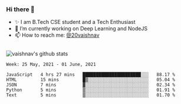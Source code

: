 ### Hi there 👋

<!--
**vaishnav-197/vaishnav-197** is a ✨ _special_ ✨ repository because its `README.md` (this file) appears on your GitHub profile.

Here are some ideas to get you started:
-->

- ✨ I am B.Tech CSE student and a Tech Enthusiast
- 🔭 I’m currently working on Deep Learning and NodeJS
- 📫 How to reach me: [@20vaishnav](https://twitter.com/20vaishnav)


<img src="https://github.com/vaishnav-197/vaishnav-197/blob/main/images/stat.svg" alt=""/>


![vaishnav's github stats](https://github-readme-stats.vercel.app/api?username=vaishnav-197&show_icons=true&theme=dark&count_private=true)



<!--START_SECTION:waka-->
```text
Week: 25 May, 2021 - 01 June, 2021

JavaScript   4 hrs 27 mins   ██████████████████████░░░   88.17 % 
HTML         15 mins         █▒░░░░░░░░░░░░░░░░░░░░░░░   05.04 % 
JSON         7 mins          ▓░░░░░░░░░░░░░░░░░░░░░░░░   02.34 % 
Python       5 mins          ▒░░░░░░░░░░░░░░░░░░░░░░░░   01.91 % 
Text         5 mins          ▒░░░░░░░░░░░░░░░░░░░░░░░░   01.70 % 
```
<!--END_SECTION:waka-->

